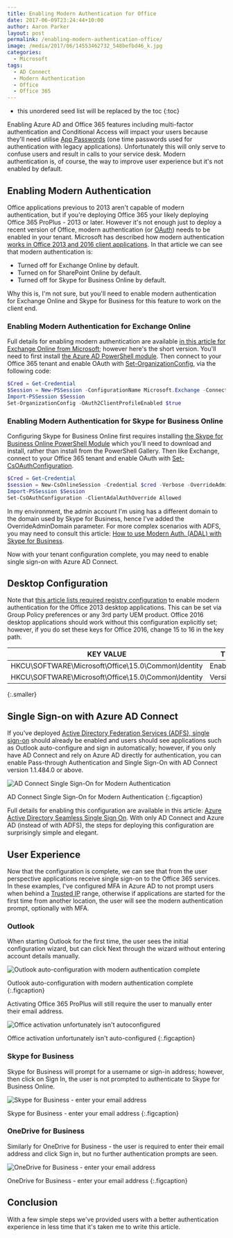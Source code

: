 ```yaml
---
title: Enabling Modern Authentication for Office
date: 2017-06-09T23:24:44+10:00
author: Aaron Parker
layout: post
permalink: /enabling-modern-authentication-office/
image: /media/2017/06/14553462732_548befbd46_k.jpg
categories:
  - Microsoft
tags:
  - AD Connect
  - Modern Authentication
  - Office
  - Office 365
---
```

* this unordered seed list will be replaced by the toc
{:toc}

Enabling Azure AD and Office 365 features including multi-factor authentication and Conditional Access will impact your users because they'll need utilise [App Passwords](https://docs.microsoft.com/en-us/azure/multi-factor-authentication/end-user/multi-factor-authentication-end-user-app-passwords) (one time passwords used for authentication with legacy applications). Unfortunately this will only serve to confuse users and result in calls to your service desk. Modern authentication is, of course, the way to improve user experience but it's not enabled by default.

## Enabling Modern Authentication

Office applications previous to 2013 aren't capable of modern authentication, but if you're deploying Office 365 your likely deploying Office 365 ProPlus - 2013 or later. However it's not enough just to deploy a recent version of Office, modern authentication (or [OAuth](https://en.wikipedia.org/wiki/OAuth)) needs to be enabled in your tenant. Microsoft has described how modern authentication [works in Office 2013 and 2016 client applications](https://support.office.com/en-us/article/How-modern-authentication-works-for-Office-2013-and-Office-2016-client-apps-e4c45989-4b1a-462e-a81b-2a13191cf517). In that article we can see that modern authentication is:

* Turned off for Exchange Online by default.
* Turned on for SharePoint Online by default.
* Turned off for Skype for Business Online by default.

Why this is, I'm not sure, but you'll need to enable modern authentication for Exchange Online and Skype for Business for this feature to work on the client end.

### Enabling Modern Authentication for Exchange Online

Full details for enabling modern authentication are available [in this article for Exchange Online from Microsoft](https://support.office.com/en-us/article/Enable-Exchange-Online-for-modern-authentication-58018196-f918-49cd-8238-56f57f38d662); however here's the short version. You'll need to first install [the Azure AD PowerShell module](https://www.powershellgallery.com/packages/AzureAD/). Then connect to your Office 365 tenant and enable OAuth with [Set-OrganizationConfig](https://technet.microsoft.com/en-us/library/aa997443(v=exchg.160).aspx), via the following code:

```powershell
$Cred = Get-Credential
$Session = New-PSSession -ConfigurationName Microsoft.Exchange -ConnectionUri https://outlook.office365.com/powershell-liveid/ -Credential $Cred -Authentication Basic -AllowRedirection
Import-PSSession $Session
Set-OrganizationConfig -OAuth2ClientProfileEnabled $true
```

### Enabling Modern Authentication for Skype for Business Online

Configuring Skype for Business Online first requires installing [the Skype for Business Online PowerShell Module](https://www.microsoft.com/en-us/download/details.aspx?id=39366) which you'll need to download and install, rather than install from the PowerShell Gallery. Then like Exchange, connect to your Office 365 tenant and enable OAuth with [Set-CsOAuthConfiguration](https://technet.microsoft.com/en-us/library/jj204841.aspx).

```powershell
$Cred = Get-Credential
$session = New-CsOnlineSession -Credential $cred -Verbose -OverrideAdminDomain home.stealthpuppy.com
Import-PSSession $Session
Set-CsOAuthConfiguration -ClientAdalAuthOverride Allowed
```

In my environment, the admin account I'm using has a different domain to the domain used by Skype for Business, hence I've added the OverrideAdminDomain parameter. For more complex scenarios with ADFS, you may need to consult this article: [How to use Modern Auth. (ADAL) with Skype for Business](https://technet.microsoft.com/en-us/library/mt710548.aspx).

Now with your tenant configuration complete, you may need to enable single sign-on with Azure AD Connect.

## Desktop Configuration

Note that [this article lists required registry configuration](https://support.office.com/en-us/article/Enable-Modern-Authentication-for-Office-2013-on-Windows-devices-7dc1c01a-090f-4971-9677-f1b192d6c910) to enable modern authentication for the Office 2013 desktop applications. This can be set via Group Policy preferences or any 3rd party UEM product. Office 2016 desktop applications should work without this configuration explicitly set; however, if you do set these keys for Office 2016, change 15 to 16 in the key path.

|KEY VALUE                                                                |TYPE     |DATA         |FIELD4|
|-------------------------------------------------------------------------|---------|-------------|------|
|HKCU\SOFTWARE\Microsoft\Office\15.0\Common\Identity                      |EnableADAL|REG_DWORD    |1     |
|HKCU\SOFTWARE\Microsoft\Office\15.0\Common\Identity                      |Version  |REG_DWORD    |1     |
{:.smaller}

## Single Sign-on with Azure AD Connect

If you've deployed [Active Directory Federation Services (ADFS), single sign-on](https://blogs.technet.microsoft.com/canitpro/2015/09/11/step-by-step-setting-up-ad-fs-and-enabling-single-sign-on-to-office-365/) should already be enabled and users should see applications such as Outlook auto-configure and sign in automatically; however, if you only have AD Connect and rely on Azure AD directly for authentication, you can enable Pass-through Authentication and Single Sign-On with AD Connect version 1.1.484.0 or above.

![AD Connect Single Sign-On for Modern Authentication]({{site.baseurl}}/media/2017/06/ADConnectSingleSignOn.png)

AD Connect Single Sign-On for Modern Authentication
{:.figcaption}

Full details for enabling this configuration are available in this article: [Azure Active Directory Seamless Single Sign On](https://docs.microsoft.com/en-au/azure/active-directory/connect/active-directory-aadconnect-sso). With only AD Connect and Azure AD (instead of with ADFS), the steps for deploying this configuration are surprisingly simple and elegant.

## User Experience

Now that the configuration is complete, we can see that from the user perspective applications receive single sign-on to the Office 365 services. In these examples, I've configured MFA in Azure AD to not prompt users when behind a [Trusted IP](https://docs.microsoft.com/en-us/azure/multi-factor-authentication/multi-factor-authentication-whats-next#trusted-ips) range, otherwise if applications are started for the first time from another location, the user will see the modern authentication prompt, optionally with MFA.

### Outlook

When starting Outlook for the first time, the user sees the initial configuration wizard, but can click Next through the wizard without entering account details manually.

![Outlook auto-configuration with modern authentication complete]({{site.baseurl}}/media/2017/06/OutlookConfigureComplete.png)

Outlook auto-configuration with modern authentication complete
{:.figcaption}

Activating Office 365 ProPlus will still require the user to manually enter their email address.

![Office activation unfortunately isn't autoconfigured]({{site.baseurl}}/media/2017/06/OfficeActivation.png)

Office activation unfortunately isn't auto-configured
{:.figcaption}

### Skype for Business

Skype for Business will prompt for a username or sign-in address; however, then click on Sign In, the user is not prompted to authenticate to Skype for Business Online.

![Skype for Business - enter your email address]({{site.baseurl}}/media/2017/06/SkypeSignIn.png)

Skype for Business - enter your email address
{:.figcaption}

### OneDrive for Business

Similarly for OneDrive for Business - the user is required to enter their email address and click Sign in, but no further authentication prompts are seen.

![OneDrive for Business - enter your email address]({{site.baseurl}}/media/2017/06/OneDriveSignIn.png)

OneDrive for Business - enter your email address
{:.figcaption}

## Conclusion

With a few simple steps we've provided users with a better authentication experience in less time that it's taken me to write this article.
